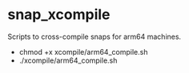 # snap_xcompile
Scripts to cross-compile snaps for arm64 machines.

- chmod +x xcompile/arm64_compile.sh
- ./xcompile/arm64_compile.sh
